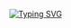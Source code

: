 <a href="https://git.io/typing-svg"><img src="https://readme-typing-svg.demolab.com?font=Fira+Code&pause=1000&color=2F81F7&width=435&lines=Hello+there%2C+I+am+Caroline+%F0%9F%91%8B" alt="Typing SVG" /></a>

